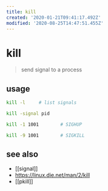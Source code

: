 ```yaml
---
title: kill
created: '2020-01-21T09:41:17.492Z'
modified: '2020-08-25T14:47:51.455Z'
---
```


# kill

> send signal to a process 

## usage
```sh
kill -l     # list signals

kill -signal pid

kill -1 1001        # SIGHUP

kill -9 1001        # SIGKILL
```
## see also
- [[signal]]
- https://linux.die.net/man/2/kill
- [[pkill]]

